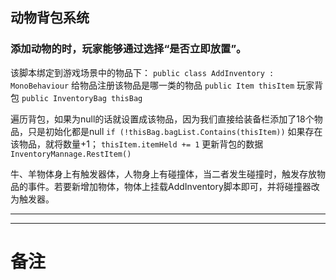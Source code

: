 
## 动物背包系统
### 添加动物的时，玩家能够通过选择“是否立即放置”。

该脚本绑定到游戏场景中的物品下：
`public class AddInventory : MonoBehaviour`
给物品注册该物品是哪一类的物品
`public Item thisItem`
玩家背包
`public InventoryBag thisBag`

遍历背包，如果为null的话就设置成该物品，因为我们直接给装备栏添加了18个物品，只是初始化都是null
`if (!thisBag.bagList.Contains(thisItem))`
如果存在该物品，就将数量+1；
`thisItem.itemHeld += 1`
更新背包的数据
`InventoryMannage.RestItem()`

牛、羊物体身上有触发器体，人物身上有碰撞体，当二者发生碰撞时，触发存放物品的事件。若要新增加物体，物体上挂载AddInventory脚本即可，并将碰撞器改为触发器。

***
***
# 备注
## 


